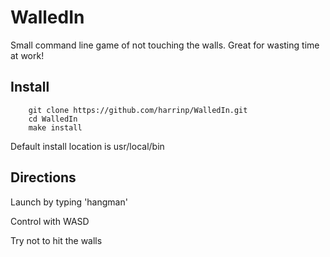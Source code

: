 # WalledIn
Small command line game of not touching the walls. Great for wasting time at work!

## Install
```
    git clone https://github.com/harrinp/WalledIn.git
    cd WalledIn
    make install
```
Default install location is usr/local/bin

## Directions

Launch by typing 'hangman'

Control with WASD

Try not to hit the walls
